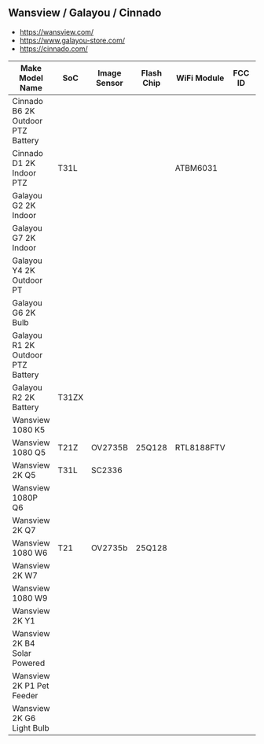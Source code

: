 Wansview / Galayou / Cinnado
----------------------------

- https://wansview.com/
- https://www.galayou-store.com/
- https://cinnado.com/

| Make Model Name                   | SoC   | Image Sensor | Flash Chip | WiFi Module | FCC ID | Link                                                               |
|-----------------------------------|-------|--------------|------------|-------------|--------|--------------------------------------------------------------------|
| Cinnado B6 2K Outdoor PTZ Battery |       |              |            |             |        | https://cinnado.com/b6                                             |
| Cinnado D1 2K Indoor PTZ          | T31L  |              |            | ATBM6031    |        | https://cinnado.com/D1                                             |
| Galayou G2 2K Indoor              |       |              |            |             |        | https://www.galayou-store.com/g2                                   |
| Galayou G7 2K Indoor              |       |              |            |             |        | https://www.galayou-store.com/G7                                   |
| Galayou Y4 2K Outdoor PT          |       |              |            |             |        | https://www.galayou-store.com/y4                                   |
| Galayou G6 2K Bulb                |       |              |            |             |        | https://www.galayou-store.com/G6                                   |
| Galayou R1 2K Outdoor PTZ Battery |       |              |            |             |        | https://www.galayou-store.com/R1                                   |
| Galayou R2 2K Battery             | T31ZX |              |            |             |        | https://www.galayou-store.com/r2                                   |
| Wansview 1080 K5                  |       |              |            |             |        | https://wansview.com/cn/proinfo.aspx?proid=46&categoryid=4&aids=2  |
| Wansview 1080 Q5                  | T21Z  | OV2735B      | 25Q128     | RTL8188FTV  |        | discontinued                                                       |
| Wansview 2K Q5                    | T31L  | SC2336       |            |             |        | https://wansview.com/cn/proinfo.aspx?proid=29&categoryid=4&aids=2  |
| Wansview 1080P Q6                 |       |              |            |             |        | https://wansview.com/cn/proinfo.aspx?proid=36&categoryid=4&aids=2  |
| Wansview 2K Q7                    |       |              |            |             |        | https://wansview.com/cn/proinfo.aspx?proid=51&categoryid=4&aids=2  |
| Wansview 1080 W6                  | T21   | OV2735b      | 25Q128     |             |        | https://wansview.com/cn/proinfo.aspx?proid=40&categoryid=1&aids=1  |
| Wansview 2K W7                    |       |              |            |             |        | https://wansview.com/cn/proinfo.aspx?proid=52&categoryid=1&aids=2  |
| Wansview 1080 W9                  |       |              |            |             |        | https://wansview.com/cn/proinfo.aspx?proid=43&categoryid=1&aids=2  |
| Wansview 2K Y1                    |       |              |            |             |        | https://wansview.com/cn/proinfo.aspx?proid=53&categoryid=1&aids=2  |
| Wansview 2K B4 Solar Powered      |       |              |            |             |        | https://wansview.com/cn/proinfo.aspx?proid=49&categoryid=13&aids=2 |
| Wansview 2K P1 Pet Feeder         |       |              |            |             |        | https://wansview.com/cn/proinfo.aspx?proid=50&categoryid=15        |
| Wansview 2K G6 Light Bulb         |       |              |            |             |        | https://wansview.com/cn/proinfo.aspx?proid=54&categoryid=16        |
